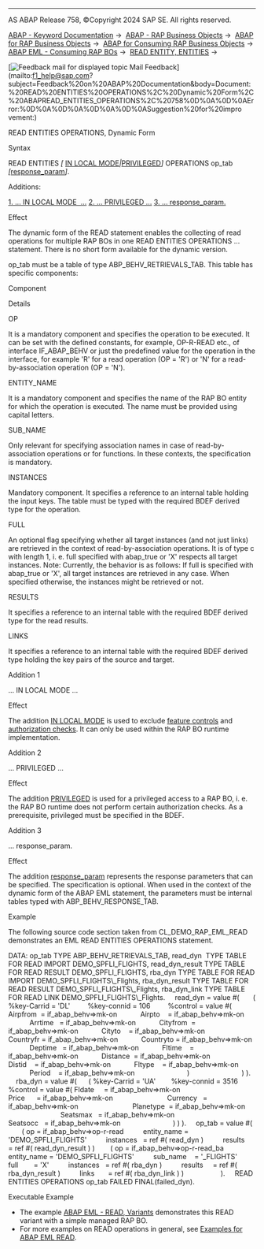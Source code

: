   

* * *

AS ABAP Release 758, ©Copyright 2024 SAP SE. All rights reserved.

[ABAP - Keyword Documentation](https://help.sap.com/doc/abapdocu_758_index_htm/7.58/en-US/abenabap.htm) →  [ABAP - RAP Business Objects](https://help.sap.com/doc/abapdocu_758_index_htm/7.58/en-US/abenabap_rap.htm) →  [ABAP for RAP Business Objects](https://help.sap.com/doc/abapdocu_758_index_htm/7.58/en-US/abenabap_for_rap_bos.htm) →  [ABAP for Consuming RAP Business Objects](https://help.sap.com/doc/abapdocu_758_index_htm/7.58/en-US/abenabap_consume_rap_bos.htm) →  [ABAP EML - Consuming RAP BOs](https://help.sap.com/doc/abapdocu_758_index_htm/7.58/en-US/abeneml.htm) →  [READ ENTITY, ENTITIES](https://help.sap.com/doc/abapdocu_758_index_htm/7.58/en-US/abapread_entity_entities.htm) → 

 [![](Mail.gif?object=Mail.gif "Feedback mail for displayed topic") Mail Feedback](mailto:f1_help@sap.com?subject=Feedback%20on%20ABAP%20Documentation&body=Document:%20READ%20ENTITIES%20OPERATIONS%2C%20Dynamic%20Form%2C%20ABAPREAD_ENTITIES_OPERATIONS%2C%20758%0D%0A%0D%0AError:%0D%0A%0D%0A%0D%0A%0D%0ASuggestion%20for%20impro
vement:)

READ ENTITIES OPERATIONS, Dynamic Form

Syntax

READ ENTITIES *\[* [IN LOCAL MODE](https://help.sap.com/doc/abapdocu_758_index_htm/7.58/en-US/abapin_local_mode.htm)*|*[PRIVILEGED](https://help.sap.com/doc/abapdocu_758_index_htm/7.58/en-US/abapeml_privileged.htm)*\]* OPERATIONS op\_tab *\[*[response\_param](https://help.sap.com/doc/abapdocu_758_index_htm/7.58/en-US/abapeml_response.htm)*\]*.

Additions:

[1\. ... IN LOCAL MODE  ...](#!ABAP_ADDITION_1@1@)
[2\. ... PRIVILEGED ...](#!ABAP_ADDITION_2@2@)
[3\. ... response\_param.](#!ABAP_ADDITION_3@3@)

Effect

The dynamic form of the READ statement enables the collecting of read operations for multiple RAP BOs in one READ ENTITIES OPERATIONS ... statement. There is no short form available for the dynamic version.

op\_tab must be a table of type ABP\_BEHV\_RETRIEVALS\_TAB. This table has specific components:

Component

Details

OP

It is a mandatory component and specifies the operation to be executed. It can be set with the defined constants, for example, OP-R-READ etc., of interface IF\_ABAP\_BEHV or just the predefined value for the operation in the interface, for example 'R' for a read operation (OP = 'R') or 'N' for a read-by-association operation (OP = 'N').

ENTITY\_NAME

It is a mandatory component and specifies the name of the RAP BO entity for which the operation is executed. The name must be provided using capital letters.

SUB\_NAME

Only relevant for specifying association names in case of read-by-association operations or for functions. In these contexts, the specification is mandatory.

INSTANCES

Mandatory component. It specifies a reference to an internal table holding the input keys. The table must be typed with the required BDEF derived type for the operation.

FULL

An optional flag specifying whether all target instances (and not just links) are retrieved in the context of read-by-association operations. It is of type c with length 1, i. e. full specified with abap\_true or 'X' respects all target instances.
Note: Currently, the behavior is as follows: If full is specified with abap\_true or 'X', all target instances are retrieved in any case. When specified otherwise, the instances might be retrieved or not.

RESULTS

It specifies a reference to an internal table with the required BDEF derived type for the read results.

LINKS

It specifies a reference to an internal table with the required BDEF derived type holding the key pairs of the source and target.

Addition 1   

... IN LOCAL MODE ...

Effect

The addition [IN LOCAL MODE](https://help.sap.com/doc/abapdocu_758_index_htm/7.58/en-US/abapin_local_mode.htm) is used to exclude [feature controls](https://help.sap.com/doc/abapdocu_758_index_htm/7.58/en-US/abenbdl_actions_fc.htm) and [authorization checks](https://help.sap.com/doc/abapdocu_758_index_htm/7.58/en-US/abenbdl_authorization.htm). It can only be used within the RAP BO runtime implementation.

Addition 2   

... PRIVILEGED ...

Effect

The addition [PRIVILEGED](https://help.sap.com/doc/abapdocu_758_index_htm/7.58/en-US/abapeml_privileged.htm) is used for a privileged access to a RAP BO, i. e. the RAP BO runtime does not perform certain authorization checks. As a prerequisite, privileged must be specified in the BDEF.

Addition 3   

... response\_param.

Effect

The addition [response\_param](https://help.sap.com/doc/abapdocu_758_index_htm/7.58/en-US/abapeml_response.htm) represents the response parameters that can be specified. The specification is optional. When used in the context of the dynamic form of the ABAP EML statement, the parameters must be internal tables typed with ABP\_BEHV\_RESPONSE\_TAB.

Example

The following source code section taken from CL\_DEMO\_RAP\_EML\_READ demonstrates an EML READ ENTITIES OPERATIONS statement.

DATA:
op\_tab TYPE ABP\_BEHV\_RETRIEVALS\_TAB,
read\_dyn  TYPE TABLE FOR READ IMPORT DEMO\_SPFLI\_FLIGHTS,
read\_dyn\_result TYPE TABLE FOR READ RESULT DEMO\_SPFLI\_FLIGHTS,
rba\_dyn TYPE TABLE FOR READ IMPORT DEMO\_SPFLI\_FLIGHTS\\\_Flights,
rba\_dyn\_result TYPE TABLE FOR READ RESULT DEMO\_SPFLI\_FLIGHTS\\\_Flights,
rba\_dyn\_link TYPE TABLE FOR READ LINK DEMO\_SPFLI\_FLIGHTS\\\_Flights.
    read\_dyn = value #(
      ( %key-Carrid = 'DL'
        %key-connid = 106
        %control = value #(
           Airpfrom  = if\_abap\_behv=>mk-on
           Airpto    = if\_abap\_behv=>mk-on
           Arrtime   = if\_abap\_behv=>mk-on
           Cityfrom  = if\_abap\_behv=>mk-on
           Cityto    = if\_abap\_behv=>mk-on
           Countryfr = if\_abap\_behv=>mk-on
           Countryto = if\_abap\_behv=>mk-on
           Deptime   = if\_abap\_behv=>mk-on
           Fltime    = if\_abap\_behv=>mk-on
           Distance  = if\_abap\_behv=>mk-on
           Distid    = if\_abap\_behv=>mk-on
           Fltype    = if\_abap\_behv=>mk-on
           Period    = if\_abap\_behv=>mk-on
                          )
                          ) ).
    rba\_dyn = value #(
     ( %key-Carrid = 'UA'
       %key-connid = 3516
       %control = value #( Fldate     = if\_abap\_behv=>mk-on
                           Price      = if\_abap\_behv=>mk-on
                           Currency   = if\_abap\_behv=>mk-on
                           Planetype  = if\_abap\_behv=>mk-on
                           Seatsmax   = if\_abap\_behv=>mk-on
                           Seatsocc   = if\_abap\_behv=>mk-on
                          ) ) ).
    op\_tab = value #(
       ( op = if\_abap\_behv=>op-r-read
         entity\_name = 'DEMO\_SPFLI\_FLIGHTS'
         instances   = ref #( read\_dyn )
         results     = ref #( read\_dyn\_result ) )
       ( op = if\_abap\_behv=>op-r-read\_ba
         entity\_name = 'DEMO\_SPFLI\_FLIGHTS'
         sub\_name    = '\_FLIGHTS'
         full        = 'X'
         instances   = ref #( rba\_dyn )
         results     = ref #( rba\_dyn\_result )
         links       = ref #( rba\_dyn\_link ) )
                  ).
    READ ENTITIES OPERATIONS op\_tab FAILED FINAL(failed\_dyn).

Executable Example

-   The example [ABAP EML - READ, Variants](https://help.sap.com/doc/abapdocu_758_index_htm/7.58/en-US/abeneml_read_alternatives_abexa.htm) demonstrates this READ variant with a simple managed RAP BO.
-   For more examples on READ operations in general, see [Examples for ABAP EML READ](https://help.sap.com/doc/abapdocu_758_index_htm/7.58/en-US/abapeml_read_examples_abexas.htm).